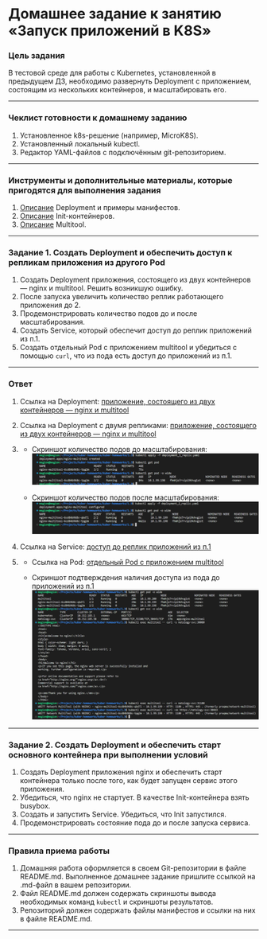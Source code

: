 # Домашнее задание к занятию «Запуск приложений в K8S»

### Цель задания

В тестовой среде для работы с Kubernetes, установленной в предыдущем ДЗ, необходимо развернуть Deployment с приложением, состоящим из нескольких контейнеров, и масштабировать его.

------

### Чеклист готовности к домашнему заданию

1. Установленное k8s-решение (например, MicroK8S).
2. Установленный локальный kubectl.
3. Редактор YAML-файлов с подключённым git-репозиторием.

------

### Инструменты и дополнительные материалы, которые пригодятся для выполнения задания

1. [Описание](https://kubernetes.io/docs/concepts/workloads/controllers/deployment/) Deployment и примеры манифестов.
2. [Описание](https://kubernetes.io/docs/concepts/workloads/pods/init-containers/) Init-контейнеров.
3. [Описание](https://github.com/wbitt/Network-MultiTool) Multitool.

------

### Задание 1. Создать Deployment и обеспечить доступ к репликам приложения из другого Pod

1. Создать Deployment приложения, состоящего из двух контейнеров — nginx и multitool. Решить возникшую ошибку.
2. После запуска увеличить количество реплик работающего приложения до 2.
3. Продемонстрировать количество подов до и после масштабирования.
4. Создать Service, который обеспечит доступ до реплик приложений из п.1.
5. Создать отдельный Pod с приложением multitool и убедиться с помощью `curl`, что из пода есть доступ до приложений из п.1.

---
### Ответ

1. Ссылка на Deployment: [приложение, состоящего из двух контейнеров — nginx и multitool](https://github.com/megasts/kuber-homeworks/blob/task_1.3/1.3/deployment_1_replic.yaml)

2. Ссылка на Deployment с двумя репликами: [приложение, состоящего из двух контейнеров — nginx и multitool](https://github.com/megasts/kuber-homeworks/blob/task_1.3/1.3/deployment_2_replic.yaml)

3.  - Скриншот количество подов до масштабирования: ![Скриншот1](https://github.com/megasts/kuber-homeworks/blob/task_1.3/1.3/IMG/task1_3_1.png)

    - Скриншот количество подов после масштабирования: ![Скриншот2](https://github.com/megasts/kuber-homeworks/blob/task_1.3/1.3/IMG/task1_3_2.png)

4. Ссылка на Service: [доступ до реплик приложений из п.1](https://github.com/megasts/kuber-homeworks/blob/task_1.3/1.3/netology-svc.yaml)

5.  - Ссылка на Pod: [отдельный Pod с приложением multitool](https://github.com/megasts/kuber-homeworks/blob/task_1.3/1.3/pod_multitool.yaml)

    - Скриншот подтверждения наличия доступа из пода до приложений из п.1 ![Скриншот3](https://github.com/megasts/kuber-homeworks/blob/task_1.3/1.3/IMG/task1_3_3.png)

---

### Задание 2. Создать Deployment и обеспечить старт основного контейнера при выполнении условий

1. Создать Deployment приложения nginx и обеспечить старт контейнера только после того, как будет запущен сервис этого приложения.
2. Убедиться, что nginx не стартует. В качестве Init-контейнера взять busybox.
3. Создать и запустить Service. Убедиться, что Init запустился.
4. Продемонстрировать состояние пода до и после запуска сервиса.

------

### Правила приема работы

1. Домашняя работа оформляется в своем Git-репозитории в файле README.md. Выполненное домашнее задание пришлите ссылкой на .md-файл в вашем репозитории.
2. Файл README.md должен содержать скриншоты вывода необходимых команд `kubectl` и скриншоты результатов.
3. Репозиторий должен содержать файлы манифестов и ссылки на них в файле README.md.

------
